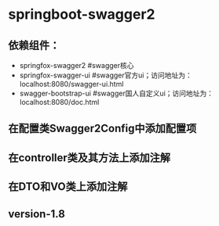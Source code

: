 # springboot-swagger2
## 依赖组件：
- springfox-swagger2  #swagger核心
- springfox-swagger-ui #swagger官方ui；访问地址为：localhost:8080/swagger-ui.html
- swagger-bootstrap-ui #swagger国人自定义ui；访问地址为：localhost:8080/doc.html
## 在配置类Swagger2Config中添加配置项
## 在controller类及其方法上添加注解
## 在DTO和VO类上添加注解

## version-1.8
